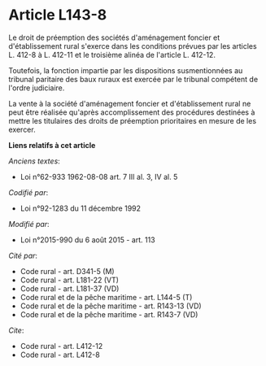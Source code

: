 # Article L143-8

Le droit de préemption des sociétés d'aménagement foncier et d'établissement rural s'exerce dans les conditions prévues par
les articles L. 412-8 à L. 412-11 et le troisième alinéa de l'article L. 412-12. 

Toutefois, la fonction impartie par les dispositions susmentionnées au tribunal paritaire des baux ruraux est exercée par le
tribunal compétent de l'ordre judiciaire. 

La vente à la société d'aménagement foncier et d'établissement rural ne peut être réalisée qu'après accomplissement des
procédures destinées à mettre les titulaires des droits de préemption prioritaires en mesure de les exercer.

**Liens relatifs à cet article**

_Anciens textes_:

  - Loi n°62-933 1962-08-08 art. 7 III al. 3, IV al. 5

_Codifié par_:

  - Loi n°92-1283 du 11 décembre 1992

_Modifié par_:

  - Loi n°2015-990 du 6 août 2015 - art. 113

_Cité par_:

  - Code rural - art. D341-5 (M)
  - Code rural - art. L181-22 (VT)
  - Code rural - art. L181-37 (VD)
  - Code rural et de la pêche maritime - art. L144-5 (T)
  - Code rural et de la pêche maritime - art. R143-13 (VD)
  - Code rural et de la pêche maritime - art. R143-7 (VD)

_Cite_:

  - Code rural - art. L412-12
  - Code rural - art. L412-8

